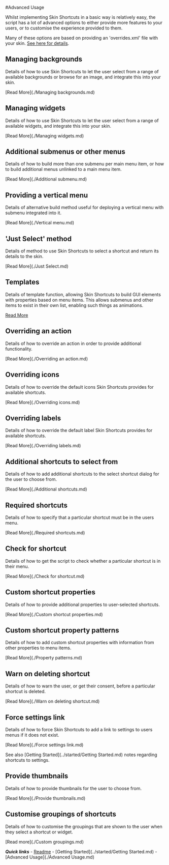 #Advanced Usage

Whilst implementing Skin Shortcuts in a basic way is relatively easy, the script has a lot of advanced options to either provide more features to your users, or to customise the experience provided to them.

Many of these options are based on providing an 'overrides.xml' file with your skin. [See here for details](./overrides.md).

## Managing backgrounds

Details of how to use Skin Shortcuts to let the user select from a range of available backgrounds or browse for an image, and integrate this into your skin.

[Read More](./Managing backgrounds.md)

## Managing widgets

Details of how to use Skin Shortcuts to let the user select from a range of available widgets, and integrate this into your skin.

[Read More](./Managing widgets.md)

## Additional submenus or other menus

Details of how to build more than one submenu per main menu item, or how to build additional menus unlinked to a main menu item.

[Read More](./Additional submenu.md)

## Providing a vertical menu

Details of alternative build method useful for deploying a vertical menu with submenu integrated into it.

[Read More](./Vertical menu.md)

## 'Just Select' method

Details of method to use Skin Shortcuts to select a shortcut and return its details to the skin.

[Read More](./Just Select.md)

## Templates

Details of template function, allowing Skin Shortcuts to build GUI elements with properties based on menu items. This allows submenus and other items to exist in their own list, enabling such things as animations.

[Read More](./Templates.md)

## Overriding an action

Details of how to override an action in order to provide additional functionality.

[Read More](./Overriding an action.md)

## Overriding icons

Details of how to override the default icons Skin Shortcuts provides for available shortcuts.

[Read More](./Overriding icons.md)

## Overriding labels

Details of how to override the default label Skin Shortcuts provides for available shortcuts.

[Read More](./Overriding labels.md)

## Additional shortcuts to select from

Details of how to add additional shortcuts to the select shortcut dialog for the user to choose from.

[Read More](./Additional shortcuts.md)

## Required shortcuts

Details of how to specify that a particular shortcut must be in the users menu.

[Read More](./Required shortcuts.md)

## Check for shortcut

Details of how to get the script to check whether a particular shortcut is in their menu.

[Read More](./Check for shortcut.md)

## Custom shortcut properties

Details of how to provide additional properties to user-selected shortcuts.

[Read More](./Custom shortcut properties.md)

## Custom shortcut property patterns

Details of how to add custom shortcut properties with information from other properties to menu items.

[Read More](./Property patterns.md)

## Warn on deleting shortcut

Details of how to warn the user, or get their consent, before a particular shortcut is deleted.

[Read More](./Warn on deleting shortcut.md)

## Force settings link

Details of how to force Skin Shortcuts to add a link to settings to users menus if it does not exist.

[Read More](./Force settings link.md)

See also [Getting Started](../started/Getting Started.md) notes regarding shortcuts to settings.

## Provide thumbnails

Details of how to provide thumbnails for the user to choose from.

[Read More](./Provide thumbnails.md)

## Customise groupings of shortcuts

Details of how to customise the groupings that are shown to the user when they select a shortcut or widget.

[Read more](./Custom groupings.md)

***Quick links*** - [Readme](../../../README.md) - [Getting Started](../started/Getting Started.md) - [Advanced Usage](./Advanced Usage.md)